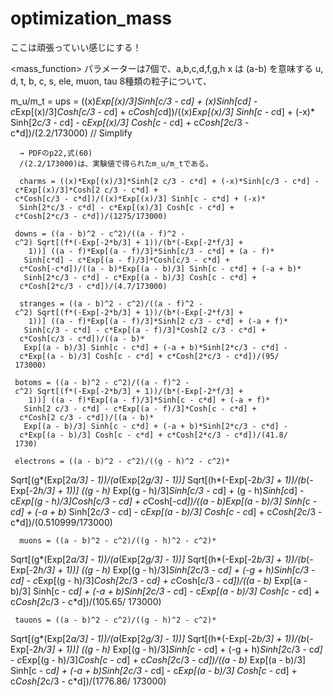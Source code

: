 # optimization_mass

ここは頑張っていい感じにする！

<mass_function>
パラメーターは7個で、a,b,c,d,f,g,h
x は (a-b) を意味する
u, d, t, b, c, s, ele, muon, tau
8種類の粒子について、

m_u/m_t = ups = ((x)*Exp[(x)/3]*Sinh[c/3 - c*d] + (x)*Sinh[c*d] - 
      c*Exp[(x)/3]*Cosh[c/3 - c*d] + 
      c*Cosh[c*d])/((x)*Exp[(x)/3] Sinh[c - c*d] + (-x)*
       Sinh[2*c/3 - c*d] - c*Exp[(x)/3] Cosh[c - c*d] + 
      c*Cosh[2*c/3 - c*d])/(2.2/173000) // Simplify

      → PDFのp22,式(60)
      /(2.2/173000)は、実験値で得られたm_u/m_tである。
      
      charms = ((x)*Exp[(x)/3]*Sinh[2 c/3 - c*d] + (-x)*Sinh[c/3 - c*d] - 
     c*Exp[(x)/3]*Cosh[2 c/3 - c*d] + 
     c*Cosh[c/3 - c*d])/((x)*Exp[(x)/3] Sinh[c - c*d] + (-x)*
      Sinh[2*c/3 - c*d] - c*Exp[(x)/3] Cosh[c - c*d] + 
     c*Cosh[2*c/3 - c*d])/(1275/173000)
     
     downs = ((a - b)^2 - c^2)/((a - f)^2 - 
     c^2) Sqrt[(f*(-Exp[-2*b/3] + 1))/(b*(-Exp[-2*f/3] + 
        1))] ((a - f)*Exp[(a - f)/3]*Sinh[c/3 - c*d] + (a - f)*
       Sinh[c*d] - c*Exp[(a - f)/3]*Cosh[c/3 - c*d] + 
      c*Cosh[-c*d])/((a - b)*Exp[(a - b)/3] Sinh[c - c*d] + (-a + b)*
       Sinh[2*c/3 - c*d] - c*Exp[(a - b)/3] Cosh[c - c*d] + 
      c*Cosh[2*c/3 - c*d])/(4.7/173000)
      
      stranges = ((a - b)^2 - c^2)/((a - f)^2 - 
     c^2) Sqrt[(f*(-Exp[-2*b/3] + 1))/(b*(-Exp[-2*f/3] + 
        1))] ((a - f)*Exp[(a - f)/3]*Sinh[2 c/3 - c*d] + (-a + f)*
       Sinh[c/3 - c*d] - c*Exp[(a - f)/3]*Cosh[2 c/3 - c*d] + 
      c*Cosh[c/3 - c*d])/((a - b)*
       Exp[(a - b)/3] Sinh[c - c*d] + (-a + b)*Sinh[2*c/3 - c*d] - 
      c*Exp[(a - b)/3] Cosh[c - c*d] + c*Cosh[2*c/3 - c*d])/(95/
     173000)
     
     botoms = ((a - b)^2 - c^2)/((a - f)^2 - 
     c^2) Sqrt[(f*(-Exp[-2*b/3] + 1))/(b*(-Exp[-2*f/3] + 
        1))] ((a - f)*Exp[(a - f)/3]*Sinh[c - c*d] + (-a + f)*
       Sinh[2 c/3 - c*d] - c*Exp[(a - f)/3]*Cosh[c - c*d] + 
      c*Cosh[2 c/3 - c*d])/((a - b)*
       Exp[(a - b)/3] Sinh[c - c*d] + (-a + b)*Sinh[2*c/3 - c*d] - 
      c*Exp[(a - b)/3] Cosh[c - c*d] + c*Cosh[2*c/3 - c*d])/(41.8/
     1730)
     
     electrons = ((a - b)^2 - c^2)/((g - h)^2 - c^2)*
  Sqrt[(g*(Exp[2*a/3] - 1))/(a*(Exp[2*g/3] - 1))]*
  Sqrt[(h*(-Exp[-2*b/3] + 1))/(b*(-Exp[-2*h/3] + 1))] ((g - h)*
       Exp[(g - h)/3]*Sinh[c/3 - c*d] + (g - h)*Sinh[c*d] - 
      c*Exp[(g - h)/3]*Cosh[c/3 - c*d] + 
      c*Cosh[-c*d])/((a - b)*Exp[(a - b)/3] Sinh[c - c*d] + (-a + b)*
       Sinh[2*c/3 - c*d] - c*Exp[(a - b)/3] Cosh[c - c*d] + 
      c*Cosh[2*c/3 - c*d])/(0.510999/173000)
      
      muons = ((a - b)^2 - c^2)/((g - h)^2 - c^2)*
  Sqrt[(g*(Exp[2*a/3] - 1))/(a*(Exp[2*g/3] - 1))]*
  Sqrt[(h*(-Exp[-2*b/3] + 1))/(b*(-Exp[-2*h/3] + 1))] ((g - h)*
       Exp[(g - h)/3]*Sinh[2*c/3 - c*d] + (-g + h)*Sinh[c/3 - c*d] - 
      c*Exp[(g - h)/3]*Cosh[2*c/3 - c*d] + 
      c*Cosh[c/3 - c*d])/((a - b)*
       Exp[(a - b)/3] Sinh[c - c*d] + (-a + b)*Sinh[2*c/3 - c*d] - 
      c*Exp[(a - b)/3] Cosh[c - c*d] + c*Cosh[2*c/3 - c*d])/(105.65/
     173000)
     
     tauons = ((a - b)^2 - c^2)/((g - h)^2 - c^2)*
  Sqrt[(g*(Exp[2*a/3] - 1))/(a*(Exp[2*g/3] - 1))]*
  Sqrt[(h*(-Exp[-2*b/3] + 1))/(b*(-Exp[-2*h/3] + 1))] ((g - h)*
       Exp[(g - h)/3]*Sinh[c - c*d] + (-g + h)*Sinh[2*c/3 - c*d] - 
      c*Exp[(g - h)/3]*Cosh[c - c*d] + 
      c*Cosh[2*c/3 - c*d])/((a - b)*
       Exp[(a - b)/3] Sinh[c - c*d] + (-a + b)*Sinh[2*c/3 - c*d] - 
      c*Exp[(a - b)/3] Cosh[c - c*d] + c*Cosh[2*c/3 - c*d])/(1776.86/
     173000)

